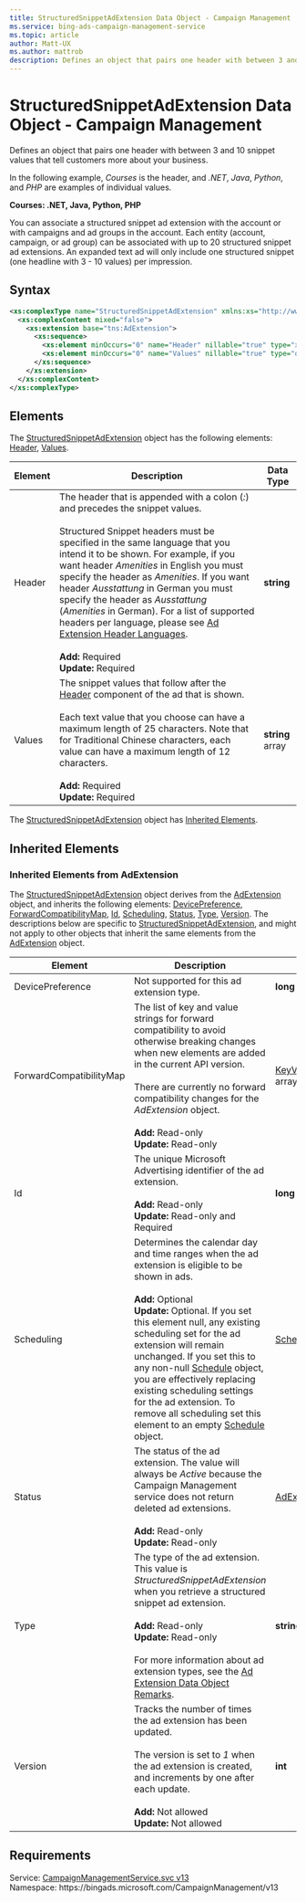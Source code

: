 ```yaml
---
title: StructuredSnippetAdExtension Data Object - Campaign Management
ms.service: bing-ads-campaign-management-service
ms.topic: article
author: Matt-UX
ms.author: mattrob
description: Defines an object that pairs one header with between 3 and 10 snippet values that tell customers more about your business.
---
```

# StructuredSnippetAdExtension Data Object - Campaign Management
Defines an object that pairs one header with between 3 and 10 snippet values that tell customers more about your business.

In the following example, *Courses* is the header, and *.NET*, *Java*, *Python*, and *PHP* are examples of individual values.

**Courses: .NET, Java, Python, PHP**

You can associate a structured snippet ad extension with the account or with campaigns and ad groups in the account. Each entity (account, campaign, or ad group) can be associated with up to 20 structured snippet ad extensions. An expanded text ad will only include one structured snippet (one headline with 3 - 10 values) per impression.

## Syntax
```xml
<xs:complexType name="StructuredSnippetAdExtension" xmlns:xs="http://www.w3.org/2001/XMLSchema">
  <xs:complexContent mixed="false">
    <xs:extension base="tns:AdExtension">
      <xs:sequence>
        <xs:element minOccurs="0" name="Header" nillable="true" type="xs:string" />
        <xs:element minOccurs="0" name="Values" nillable="true" type="q48:ArrayOfstring" xmlns:q48="http://schemas.microsoft.com/2003/10/Serialization/Arrays" />
      </xs:sequence>
    </xs:extension>
  </xs:complexContent>
</xs:complexType>
```

## <a name="elements"></a>Elements

The [StructuredSnippetAdExtension](structuredsnippetadextension.md) object has the following elements: [Header](#header), [Values](#values).

|Element|Description|Data Type|
|-----------|---------------|-------------|
|<a name="header"></a>Header|The header that is appended with a colon (*:*) and precedes the snippet values.<br/><br/>Structured Snippet headers must be specified in the same language that you intend it to be shown. For example, if you want header *Amenities* in English you must specify the header as *Amenities*.  If you want header *Ausstattung* in German you must specify the header as *Ausstattung* (*Amenities* in German). For a list of supported headers per language, please see [Ad Extension Header Languages](../guides/ad-languages.md#adextensionheaders).<br/><br/>**Add:** Required<br/>**Update:** Required|**string**|
|<a name="values"></a>Values|The snippet values that follow after the [Header](#header) component of the ad that is shown.<br/><br/>Each text value that you choose can have a maximum length of 25 characters. Note that for Traditional Chinese characters, each value can have a maximum length of 12 characters.<br/><br/>**Add:** Required<br/>**Update:** Required|**string** array|

The [StructuredSnippetAdExtension](structuredsnippetadextension.md) object has [Inherited Elements](#inheritedelements).

## <a name="inheritedelements"></a>Inherited Elements

### <a name="inheritedelementsadextension"></a>Inherited Elements from AdExtension
The [StructuredSnippetAdExtension](structuredsnippetadextension.md) object derives from the [AdExtension](adextension.md) object, and inherits the following elements: [DevicePreference](#devicepreference), [ForwardCompatibilityMap](#forwardcompatibilitymap), [Id](#id), [Scheduling](#scheduling), [Status](#status), [Type](#type), [Version](#version). The descriptions below are specific to [StructuredSnippetAdExtension](structuredsnippetadextension.md), and might not apply to other objects that inherit the same elements from the [AdExtension](adextension.md) object.  

|Element|Description|Data Type|
|-----------|---------------|-------------|
|<a name="devicepreference"></a>DevicePreference|Not supported for this ad extension type.|**long**|
|<a name="forwardcompatibilitymap"></a>ForwardCompatibilityMap|The list of key and value strings for forward compatibility to avoid otherwise breaking changes when new elements are added in the current API version.<br/><br/>There are currently no forward compatibility changes for the *AdExtension* object.<br/><br/>**Add:** Read-only<br/>**Update:** Read-only|[KeyValuePairOfstringstring](keyvaluepairofstringstring.md) array|
|<a name="id"></a>Id|The unique Microsoft Advertising identifier of the ad extension.<br/><br/>**Add:** Read-only<br/>**Update:** Read-only and Required|**long**|
|<a name="scheduling"></a>Scheduling|Determines the calendar day and time ranges when the ad extension is eligible to be shown in ads.<br/><br/>**Add:** Optional<br/>**Update:** Optional. If you set this element null, any existing scheduling set for the ad extension will remain unchanged. If you set this to any non-null [Schedule](schedule.md) object, you are effectively replacing existing scheduling settings for the ad extension. To remove all scheduling set this element to an empty [Schedule](schedule.md) object.|[Schedule](schedule.md)|
|<a name="status"></a>Status|The status of the ad extension. The value will always be *Active* because the Campaign Management service does not return deleted ad extensions.<br/><br/>**Add:** Read-only<br/>**Update:** Read-only|[AdExtensionStatus](adextensionstatus.md)|
|<a name="type"></a>Type|The type of the ad extension. This value is *StructuredSnippetAdExtension* when you retrieve a structured snippet ad extension.<br/><br/>**Add:** Read-only<br/>**Update:** Read-only<br/><br/>For more information about ad extension types, see the [Ad Extension Data Object Remarks](adextension.md#remarks).|**string**|
|<a name="version"></a>Version|Tracks the number of times the ad extension has been updated.<br/><br/>The version is set to *1* when the ad extension is created, and increments by one after each update.<br/><br/>**Add:** Not allowed<br/>**Update:** Not allowed|**int**|

## Requirements
Service: [CampaignManagementService.svc v13](https://campaign.api.bingads.microsoft.com/Api/Advertiser/CampaignManagement/v13/CampaignManagementService.svc)  
Namespace: https\://bingads.microsoft.com/CampaignManagement/v13  

